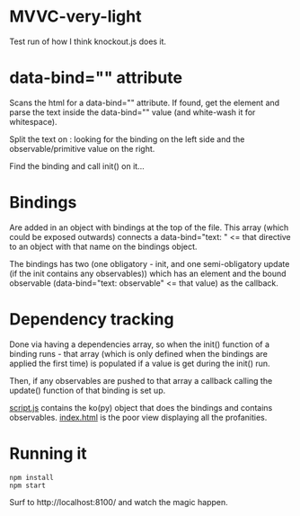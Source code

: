 # MVVC-very-light
Test run of how I think knockout.js does it.

# data-bind="" attribute
Scans the html for a data-bind="" attribute. If found, get the element
and parse the text inside the data-bind="" value (and white-wash it
for whitespace).

Split the text on : looking for the binding on the left
side and the observable/primitive value on the right.

Find the binding and call init() on it...

# Bindings
Are added in an object with bindings at the top of the file.
This array (which could be exposed outwards) connects a
data-bind="text: " <= that directive to an object with that
name on the bindings object.

The bindings has two (one obligatory - init, and one semi-obligatory
update (if the init contains any observables)) which has
an element and the bound observable
(data-bind="text: observable" <= that value) as the callback.

# Dependency tracking
Done via having a dependencies array, so when the init()
function of a binding runs - that array (which is only defined
when the bindings are applied the first time) is populated
if a value is get during the init() run.

Then, if any observables are pushed to that array a callback
calling the update() function of that binding is set up.

[script.js](../blob/master/script.js) contains the ko(py) object that does the bindings and contains observables.
[index.html](../blob/master/index.html) is the poor view displaying all the profanities.

# Running it
```
npm install
npm start
```

Surf to http://localhost:8100/ and watch the magic happen.
